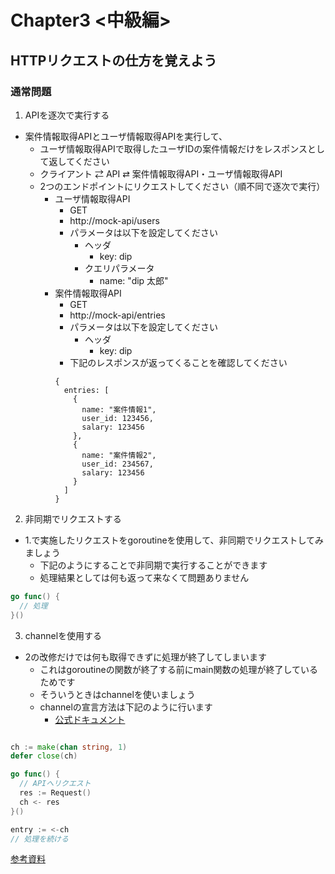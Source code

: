 # Chapter3 <中級編>
## HTTPリクエストの仕方を覚えよう

### 通常問題

1. APIを逐次で実行する

- 案件情報取得APIとユーザ情報取得APIを実行して、
  - ユーザ情報取得APIで取得したユーザIDの案件情報だけをレスポンスとして返してください
  - クライアント ⇄ API ⇄ 案件情報取得API・ユーザ情報取得API
  - 2つのエンドポイントにリクエストしてください（順不同で逐次で実行）
    - ユーザ情報取得API
      - GET
      - http://mock-api/users
      - パラメータは以下を設定してください
        - ヘッダ
          - key: dip
        - クエリパラメータ
          - name: "dip 太郎"
    - 案件情報取得API
      - GET
      - http://mock-api/entries
      - パラメータは以下を設定してください
        - ヘッダ
          - key: dip
      - 下記のレスポンスが返ってくることを確認してください  
      ```
      {
        entries: [
          {
            name: "案件情報1",
            user_id: 123456,
            salary: 123456
          },
          {
            name: "案件情報2",
            user_id: 234567,
            salary: 123456
          }
        ]
      }
      ```


2. 非同期でリクエストする

- 1.で実施したリクエストをgoroutineを使用して、非同期でリクエストしてみましょう
  - 下記のようにすることで非同期で実行することができます
  - 処理結果としては何も返って来なくて問題ありません

``` go
go func() {
  // 処理
}()
```

3. channelを使用する

- 2の改修だけでは何も取得できずに処理が終了してしまいます
  - これはgoroutineの関数が終了する前にmain関数の処理が終了しているためです
  - そういうときはchannelを使いましょう
  - channelの宣言方法は下記のように行います
    - [公式ドキュメント](https://go.dev/doc/effective_go#channels:~:text=we%20need%20channels.-,Channels,-Like%20maps%2C%20channels)

```go

ch := make(chan string, 1)
defer close(ch)

go func() {
  // APIへリクエスト
  res := Request()
  ch <- res
}()

entry := <-ch
// 処理を続ける

```
[参考資料](https://zenn.dev/mikankitten/articles/6344d71f4f4920#channel%E3%81%A8%E3%81%AF)